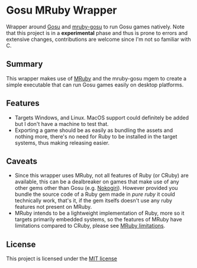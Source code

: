 # Gosu MRuby Wrapper

Wrapper around [Gosu](https://www.libgosu.org/) and [mruby-gosu](https://github.com/cyberarm/mruby-gosu) to run Gosu games natively. Note that this project is in a **experimental** phase and thus
is prone to errors and extensive changes, contributions are welcome since I'm not so familiar with C.

## Summary

This wrapper makes use of [MRuby](https://mruby.org/) and the mruby-gosu mgem to create
a simple executable that can run Gosu games easily on desktop platforms.

## Features

- Targets Windows, and Linux. MacOS support could definitely be added but I don't have a machine to test that.
- Exporting a game should be as easily as bundling the assets and nothing more, there's no need for Ruby to be installed in the target systems, thus
  making releasing easier.

## Caveats

- Since this wrapper uses MRuby, not all features of Ruby (or CRuby) are available, this can be a dealbreaker on games that make use of any other gems
  other than Gosu (e.g. [Nokogiri](https://nokogiri.org/index.html)). However provided you bundle the source code of a Ruby gem made in *pure ruby*
  it could technically work, that's it, if the gem itselfs doesn't use any ruby features not present on MRuby.
- MRuby intends to be a lightweight implementation of Ruby, more so it targets primarily embedded systems, so the features of MRuby have limitations
  compared to CRuby, please see [MRuby limitations](https://github.com/mruby/mruby/blob/master/doc/limitations.md).

## License

This project is licensed under the [MIT license](https://github.com/Chadowo/gosu-mruby-wrapper/blob/main/LICENSE)
